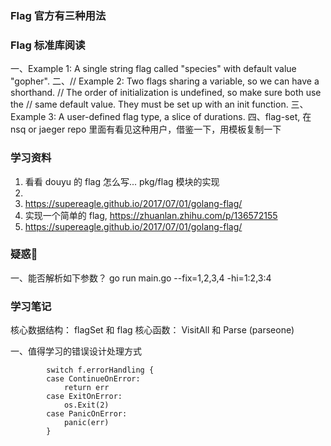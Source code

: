 ### Flag 官方有三种用法

### Flag 标准库阅读
一、Example 1: A single string flag called "species" with default value "gopher".
二、// Example 2: Two flags sharing a variable, so we can have a shorthand.
  // The order of initialization is undefined, so make sure both use the
  // same default value. They must be set up with an init function.
三、Example 3: A user-defined flag type, a slice of durations.
四、flag-set, 在 nsq or jaeger repo 里面有看见这种用户，借鉴一下，用模板复制一下

### 学习资料
1. 看看 douyu 的 flag 怎么写...  pkg/flag 模块的实现
2. 
3. https://supereagle.github.io/2017/07/01/golang-flag/ 
4. 实现一个简单的 flag, https://zhuanlan.zhihu.com/p/136572155
5. https://supereagle.github.io/2017/07/01/golang-flag/

### 疑惑🤔 
一、能否解析如下参数？
go run main.go   --fix=1,2,3,4 -hi=1:2,3:4 


### 学习笔记
核心数据结构： flagSet 和 flag 
核心函数： VisitAll 和 Parse (parseone)


一、值得学习的错误设计处理方式
```
		switch f.errorHandling {
		case ContinueOnError:
			return err
		case ExitOnError:
			os.Exit(2)
		case PanicOnError:
			panic(err)
		}
```

